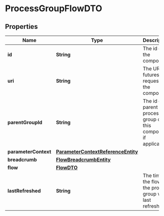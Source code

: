# ProcessGroupFlowDTO

## Properties
Name | Type | Description | Notes
------------ | ------------- | ------------- | -------------
**id** | **String** | The id of the component. |  [optional]
**uri** | **String** | The URI for futures requests to the component. |  [optional]
**parentGroupId** | **String** | The id of parent process group of this component if applicable. |  [optional]
**parameterContext** | [**ParameterContextReferenceEntity**](ParameterContextReferenceEntity.md) |  |  [optional]
**breadcrumb** | [**FlowBreadcrumbEntity**](FlowBreadcrumbEntity.md) |  |  [optional]
**flow** | [**FlowDTO**](FlowDTO.md) |  |  [optional]
**lastRefreshed** | **String** | The time the flow for the process group was last refreshed. |  [optional]
